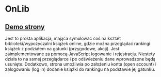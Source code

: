 # OnLib
## [Demo strony](https://krzysztoffinch.github.io/OnLib/)

Jest to prosta aplikacja, mająca symulować coś na kształt biblioteki/wypożyczalni książek online, gdzie można przeglądać rankingi książek z podziałem na gatunki (przygodowe, akcji). Jest zaimplementowane za pomocą JavaScript logowanie i rejestracja. Niestety działa to na samej przeglądarce i po odświeżeniu dane wprowadzone będą usunięte. Dodatkowo, strona umożliwia po założeniu konta (open account) i zalogowaniu (log in) dodanie książki do rankingu na podstawie jej gatunku.
